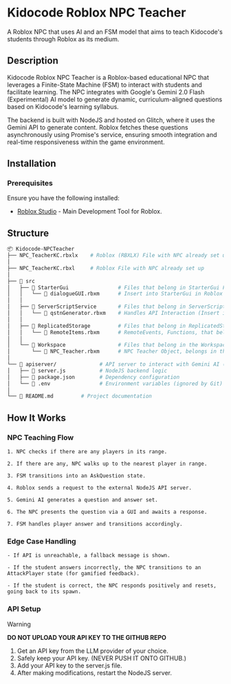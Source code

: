 
# Kidocode Roblox NPC Teacher

A Roblox NPC that uses AI and an FSM model that aims to teach Kidocode's students through Roblox as its medium.

## Description
Kidocode Roblox NPC Teacher is a Roblox-based educational NPC that leverages a Finite-State Machine (FSM) to interact with students and facilitate learning. The NPC integrates with Google's Gemini 2.0 Flash (Experimental) AI model to generate dynamic, curriculum-aligned questions based on Kidocode's learning syllabus.

The backend is built with NodeJS and hosted on Glitch, where it uses the Gemini API to generate content. Roblox fetches these questions asynchronously using Promise's service, ensuring smooth integration and real-time responsiveness within the game environment.
## Installation

### **Prerequisites**
Ensure you have the following installed:

- [Roblox Studio](https://create.roblox.com) - Main Development Tool for Roblox.
## Structure
```sh
📦 Kidocode-NPCTeacher
├── NPC_TeacherKC.rbxlx    # Roblox (RBXLX) File with NPC already set up
│
├── NPC_TeacherKC.rbxl     # Roblox File with NPC already set up
│
├── 📂 src
│   ├── 📂 StarterGui                # Files that belong in StarterGui Folder in Roblox
│   │   └── 📜 dialogueGUI.rbxm      # Insert into StarterGui in Roblox
│   │
│   ├── 📂 ServerScriptService       # Files that belong in ServerScriptService
│   │   └── 📜 qstnGenerator.rbxm    # Handles API Interaction (Insert into ServerScriptService in Roblox)
│   │
│   ├── 📂 ReplicatedStorage         # Files that belong in ReplicatedStorage
│   │   └── 📜 RemoteItems.rbxm      # RemoteEvents, Functions, that belong in the ReplicatedStorage
│   │
│   └── 📂 Workspace                 # Files that belong in the Workspace
│       └── 📜 NPC_Teacher.rbxm      # NPC Teacher Object, belongs in the Workspace
│
└── 📂 apiserver/              # API server to interact with Gemini AI (hosted on Glitch during testing)
│   ├── 📜 server.js           # NodeJS backend logic
│   ├── 📜 package.json        # Dependency configuration
│   └── 📜 .env                # Environment variables (ignored by Git)
│
└── 📜 README.md         # Project documentation
 ```

## How It Works

### NPC Teaching Flow
    1. NPC checks if there are any players in its range.

    2. If there are any, NPC walks up to the nearest player in range.

    3. FSM transitions into an AskQuestion state.

    4. Roblox sends a request to the external NodeJS API server.

    5. Gemini AI generates a question and answer set.

    6. The NPC presents the question via a GUI and awaits a response.

    7. FSM handles player answer and transitions accordingly.

### Edge Case Handling
    - If API is unreachable, a fallback message is shown.

    - If the student answers incorrectly, the NPC transitions to an AttackPlayer state (for gamified feedback).

    - If the student is correct, the NPC responds positively and resets, going back to its spawn.

### API Setup
>[!WARNING]
> **DO NOT UPLOAD YOUR API KEY TO THE GITHUB REPO**
1. Get an API key from the LLM provider of your choice.
2. Safely keep your API key. (NEVER PUSH IT ONTO GITHUB.)
3. Add your API key to the server.js file.
4. After making modifications, restart the NodeJS server.
